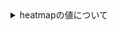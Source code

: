 



<details><summary>heatmapの値について</summary>

```Python

print("mean_coefs.shape", mean_coefs.shape)
print("mean_coefs",mean_coefs)
# 列の値を足し合わせる
summed_values = np.sum(mean_coefs, axis=1)
print("summed_values",summed_values)
print("summed_values.shape",summed_values.shape)
```

<img width="667" alt="スクリーンショット 2024-03-11 10 44 40" src="https://github.com/am-da/mTRF/assets/112613519/eb7c0631-37c7-47d5-ae5d-ee3b5a27cc55">

</details>
